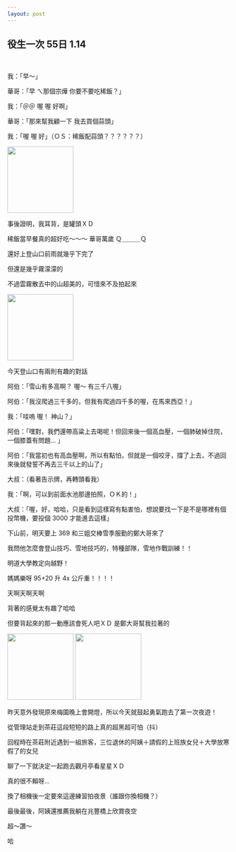 ```yaml
---
layout: post
---
```


役生一次 55日 1.14
---

<br>

我：「早～」

華哥：「早 ㄟ那個宗燁 你要不要吃稀飯？」

我：「＠＠ 喔 喔 好啊」

華哥：「那來幫我顧一下 我去買個蒜頭」

我：「喔 喔 好」（ＯＳ：稀飯配蒜頭？？？？？？）

<img src="{{site.url}}/img/2015-01-09/yesdic/hello.png" height="150px">

事後證明，我耳背，是罐頭ＸＤ

稀飯當早餐真的超好吃～～～ 華哥萬歲 Ｑ＿＿＿Ｑ



還好上登山口前雨就幾乎下完了

但還是幾乎霧濛濛的

不過雲霧散去中的山超美的，可惜來不及拍起來

<img src="{{site.url}}/img/2015-01-09/yesdic/hello.png" height="150px">

今天登山口有兩則有趣的對話

阿伯：「雪山有多高啊？ 喔～ 有三千八喔」

阿伯：「我沒爬過三千多的，但我有爬過四千多的喔，在馬來西亞！」

我：「哇嗚 喔！ 神山？」

阿伯：「嘿對，我們還帶高粱上去喝呢！但回來後一個高血壓，一個肺破掉住院，一個膝蓋有問題... 」

阿伯：「我當初也有高血壓啊，所以有點怕，但就是一個咬牙，撐了上去，不過回來後就發誓不再去三千以上的山了」



大叔：（看著告示牌，再轉頭看我）

我：「啊，可以到前面水池那邊拍照，ＯＫ的！」

大叔：「喔，好，哈哈，只是看到這樣寫有點害怕，想說要找一下是不是哪裡有個投幣機，要投個 3000 才能進去這樣」





下山前，明天要上 369 和三姐交棒雪季服勤的鄭大哥來了

我問他怎麼會登山技巧、雪地技巧的，特種部隊，雪地作戰訓練！！

明道大學教定向越野！

媽媽樂呀 95+20 升 4x 公斤重！！！！

天啊天啊天啊

背著的感覺太有趣了哈哈

但要背起來的那一動應該會死人吧ＸＤ 是鄭大哥幫我拉著的

<img src="{{site.url}}/img/2015-01-14/heavy1.png" height="150px">
<img src="{{site.url}}/img/2015-01-14/heavy2.png" height="150px">

昨天意外發現原來梅園晚上會開燈，所以今天就鼓起勇氣跑去了第一次夜遊！

從管理站走到茶莊這段短短的路上真的超黑超可怕（抖）

回程時在茶莊附近遇到一組旅客，三位退休的阿姨＋請假的上班族女兒＋大學放寒假了的女兒

聊了一下就決定一起跑去觀月亭看星星ＸＤ

真的很不賴呀...

換了相機後一定要來這邊練習拍夜景（誰跟你換相機？）

最後最後，阿姨還推薦我躺在兆豐橋上欣賞夜空

超～讚～

哈

<br>
